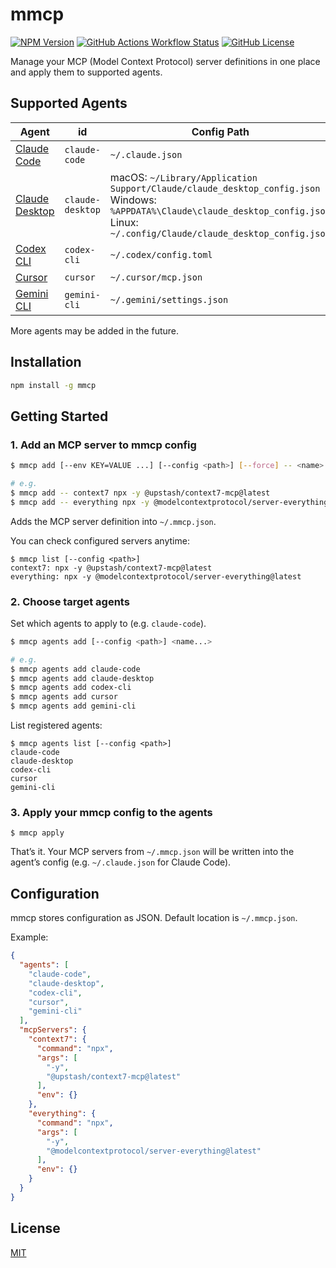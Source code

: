 # mmcp

[![NPM Version](https://img.shields.io/npm/v/mmcp)](https://www.npmjs.com/package/mmcp)
[![GitHub Actions Workflow Status](https://img.shields.io/github/actions/workflow/status/koki-develop/mmcp/release-please.yml)](https://github.com/koki-develop/mmcp/actions/workflows/release-please.yml)
[![GitHub License](https://img.shields.io/github/license/koki-develop/mmcp)](./LICENSE)

Manage your MCP (Model Context Protocol) server definitions in one place and apply them to supported agents.

## Supported Agents

| Agent | id | Config Path |
| --- | --- | --- |
| [Claude Code](https://www.anthropic.com/claude-code) | `claude-code` | `~/.claude.json` |
| [Claude Desktop](https://claude.ai/download) | `claude-desktop` | macOS: `~/Library/Application Support/Claude/claude_desktop_config.json`<br>Windows: `%APPDATA%\Claude\claude_desktop_config.json`<br>Linux: `~/.config/Claude/claude_desktop_config.json` |
| [Codex CLI](https://developers.openai.com/codex/cli) | `codex-cli` | `~/.codex/config.toml` |
| [Cursor](https://docs.cursor.com/) | `cursor` | `~/.cursor/mcp.json` |
| [Gemini CLI](https://google-gemini.github.io/gemini-cli/) | `gemini-cli` | `~/.gemini/settings.json` |

More agents may be added in the future.

## Installation

```bash
npm install -g mmcp
```

## Getting Started

### 1. Add an MCP server to mmcp config

```bash
$ mmcp add [--env KEY=VALUE ...] [--config <path>] [--force] -- <name> <command> [args...]

# e.g.
$ mmcp add -- context7 npx -y @upstash/context7-mcp@latest
$ mmcp add -- everything npx -y @modelcontextprotocol/server-everything@latest
```

Adds the MCP server definition into `~/.mmcp.json`.

You can check configured servers anytime:

```console
$ mmcp list [--config <path>]
context7: npx -y @upstash/context7-mcp@latest
everything: npx -y @modelcontextprotocol/server-everything@latest
```

### 2. Choose target agents

Set which agents to apply to (e.g. `claude-code`).

```bash
$ mmcp agents add [--config <path>] <name...>

# e.g.
$ mmcp agents add claude-code
$ mmcp agents add claude-desktop
$ mmcp agents add codex-cli
$ mmcp agents add cursor
$ mmcp agents add gemini-cli
```

List registered agents:

```console
$ mmcp agents list [--config <path>]
claude-code
claude-desktop
codex-cli
cursor
gemini-cli
```

### 3. Apply your mmcp config to the agents

```console
$ mmcp apply
```

That’s it. Your MCP servers from `~/.mmcp.json` will be written into the agent’s config (e.g. `~/.claude.json` for Claude Code).


## Configuration

mmcp stores configuration as JSON. Default location is `~/.mmcp.json`.

Example:

```json
{
  "agents": [
    "claude-code",
    "claude-desktop",
    "codex-cli",
    "cursor",
    "gemini-cli"
  ],
  "mcpServers": {
    "context7": {
      "command": "npx",
      "args": [
        "-y",
        "@upstash/context7-mcp@latest"
      ],
      "env": {}
    },
    "everything": {
      "command": "npx",
      "args": [
        "-y",
        "@modelcontextprotocol/server-everything@latest"
      ],
      "env": {}
    }
  }
}
```

## License

[MIT](./LICENSE)
